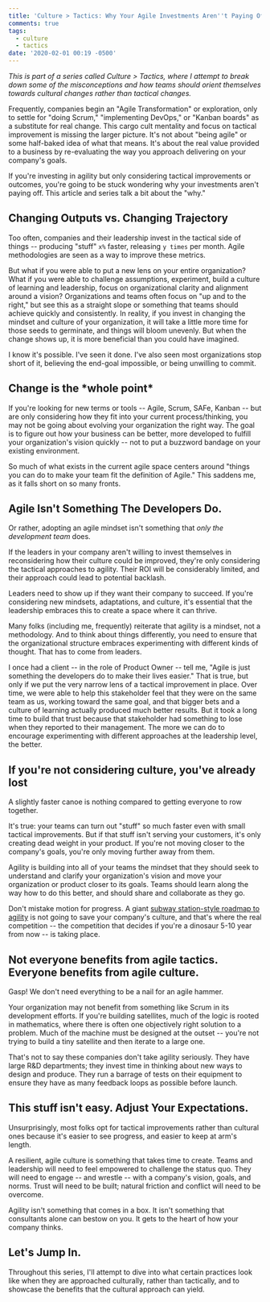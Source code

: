 ```yaml
---
title: 'Culture > Tactics: Why Your Agile Investments Aren''t Paying Off'
comments: true
tags:
  - culture
  - tactics
date: '2020-02-01 00:19 -0500'
---
```

_This is part of a series called Culture > Tactics, where I attempt to break down some of the misconceptions and how teams should orient themselves towards cultural changes rather than tactical changes._

Frequently, companies begin an "Agile Transformation" or exploration, only to settle for "doing Scrum," "implementing DevOps," or "Kanban boards" as a substitute for real change. This cargo cult mentality and focus on tactical improvement is missing the larger picture. It's not about "being agile" or some half-baked idea of what that means. It's about the real value provided to a business by re-evaluating the way you approach delivering on your company's goals. 

If you're investing in agility but only considering tactical improvements or outcomes, you're going to be stuck wondering why your investments aren't paying off. This article and series talk a bit about the "why." 

## Changing Outputs vs. Changing Trajectory

Too often, companies and their leadership invest in the tactical side of things -- producing "stuff" `x%` faster, releasing `y times` per month. Agile methodologies are seen as a way to improve these metrics.

But what if you were able to put a new lens on your entire organization? What if you were able to challenge assumptions, experiment, build a culture of learning and leadership, focus on organizational clarity and alignment around a vision? Organizations and teams often focus on "up and to the right," but see this as a straight slope or something that teams should achieve quickly and consistently. In reality, if you invest in changing the mindset and culture of your organization, it will take a little more time for those seeds to germinate, and things will bloom unevenly. But when the change shows up, it is more beneficial than you could have imagined.  

I know it's possible. I've seen it done. I've also seen most organizations stop short of it, believing the end-goal impossible, or being unwilling to commit.

## Change is the \*whole point\*

If you're looking for new terms or tools -- Agile, Scrum, SAFe, Kanban -- but are only considering how they fit into your current process/thinking, you may not be going about evolving your organization the right way. The goal is to figure out how your business can be better, more developed to fulfill your organization's vision quickly -- not to put a buzzword bandage on your existing environment. 

So much of what exists in the current agile space centers around "things you can do to make your team fit the definition of Agile." This saddens me, as it falls short on so many fronts. 

## Agile Isn't Something The Developers Do.

Or rather, adopting an agile mindset isn't something that _only the development team_ does.

If the leaders in your company aren't willing to invest themselves in reconsidering how their culture could be improved, they're only considering the tactical approaches to agility. Their ROI will be considerably limited, and their approach could lead to potential backlash.

Leaders need to show up if they want their company to succeed. If you're considering new mindsets, adaptations, and culture, it's essential that the leadership embraces this to create a space where it can thrive. 

Many folks (including me, frequently) reiterate that agility is a mindset, not a methodology. And to think about things differently, you need to ensure that the organizational structure embraces experimenting with different kinds of thought. That has to come from leaders.

I once had a client -- in the role of Product Owner -- tell me, "Agile is just something the developers do to make their lives easier." That is true, but only if we put the very narrow lens of a tactical improvement in place. Over time, we were able to help this stakeholder feel that they were on the same team as us, working toward the same goal, and that bigger bets and a culture of learning actually produced much better results. But it took a long time to build that trust because that stakeholder had something to lose when they reported to their management. The more we can do to encourage experimenting with different approaches at the leadership level, the better. 

## If you're not considering culture, you've already lost

A slightly faster canoe is nothing compared to getting everyone to row together.

It's true: your teams can turn out "stuff" so much faster even with small tactical improvements. But if that stuff isn't serving your customers, it's only creating dead weight in your product. If you're not moving closer to the company's goals, you're only moving further away from them. 

Agility is building into all of your teams the mindset that they should seek to understand and clarify your organization's vision and move your organization or product closer to its goals. Teams should learn along the way how to do this better, and should share and collaborate as they go.  

Don't mistake motion for progress. A giant [subway station-style roadmap to agility](https://www.reddit.com/r/AssurityAgile/comments/5n23e6/the_agile_landscape_v3_by_deloitte/) is not going to save your company's culture, and that's where the real competition -- the competition that decides if you're a dinosaur 5-10 year from now -- is taking place.

## Not everyone benefits from agile tactics. Everyone benefits from agile culture.

Gasp! We don't need everything to be a nail for an agile hammer. 

Your organization may not benefit from something like Scrum in its development efforts. If you're building satellites, much of the logic is rooted in mathematics, where there is often one objectively right solution to a problem. Much of the machine must be designed at the outset -- you're not trying to build a tiny satellite and then iterate to a large one.

That's not to say these companies don't take agility seriously. They have large R&D departments; they invest time in thinking about new ways to design and produce. They run a barrage of tests on their equipment to ensure they have as many feedback loops as possible before launch. 

## This stuff isn't easy. Adjust Your Expectations.

Unsurprisingly, most folks opt for tactical improvements rather than cultural ones because it's easier to see progress, and easier to keep at arm's length. 

A resilient, agile culture is something that takes time to create. Teams and leadership will need to feel empowered to challenge the status quo. They will need to engage -- and wrestle -- with a company's vision, goals, and norms. Trust will need to be built; natural friction and conflict will need to be overcome.

Agility isn't something that comes in a box. It isn't something that consultants alone can bestow on you. It gets to the heart of how your company thinks. 

## Let's Jump In.

Throughout this series, I'll attempt to dive into what certain practices look like when they are approached culturally, rather than tactically, and to showcase the benefits that the cultural approach can yield.
